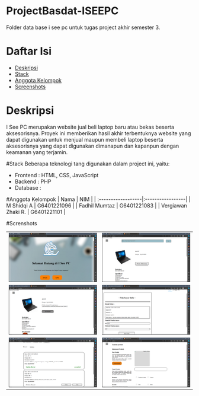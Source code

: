 # ProjectBasdat-ISEEPC
Folder data base i see pc untuk tugas project akhir semester 3. 

# Daftar Isi
* [Deskripsi](#Deskripsi)
* [Stack](#Stack)
* [Anggota Kelompok](#Anggota-Kelompok)
* [Screenshots](#Screenshots)

# Deskripsi
I See PC  merupakan website jual beli laptop baru atau bekas beserta aksesorisnya. Proyek ini memberikan hasil akhir terbentuknya website yang dapat digunakan untuk menjual maupun membeli laptop beserta aksesorisnya yang dapat digunakan dimanapun dan kapanpun dengan keamanan yang terjamin.

#Stack
Beberapa teknologi tang digunakan dalam project ini, yaitu:
* Frontend : HTML, CSS, JavaScript
* Backend : PHP
* Database :

#Anggota Kelompok
| Nama               | NIM              |
| :------------------|:-----------------|
| M Shidqi A         | G6401221096      |
| Fadhil Mumtaz      | G6401221083      |
| Vergiawan Zhaki R. | G6401221101      |

#Screnshots
<table>
  <tbody>
    <tr>
      <td><img src="screenshots/Screenshot (1322).png"></td>
      <td><img src="screenshots/Screenshot (1328).png"></td>
    </tr>
    <tr>
      <td><img src="screenshots/Screenshot (1330).png"></td>
      <td><img src="screenshots/Screenshot (1332).png"></td>
    </tr>
    <tr>
      <td><img src="screenshots/Screenshot (1334).png"></td>
      <td><img src="screenshots/Screenshot (1338).png"></td>
    </tr>
  </tbody>
</table>
